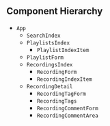 ## Component Hierarchy

* `App`
  * `SearchIndex`
  * `PlaylistsIndex`
    * `PlaylistIndexItem`
  * `PlaylistForm`
  * `RecordingsIndex`
    * `RecordingForm`
    * `RecordingIndexItem`
  * `RecordingDetail`
    * `RecordingTagForm`
    * `RecordingTags`
    * `RecordingCommentForm`
    * `RecordingCommentArea`
